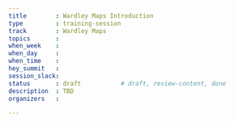 ```yaml
---
title        : Wardley Maps Introduction
type         : training-session
track        : Wardley Maps
topics       :
when_week    : 
when_day     : 
when_time    : 
hey_summit   :
session_slack:
status       : draft           # draft, review-content, done
description  : TBD
organizers   : 

---
```


<!--(add intro)

## WHY

(...)

## What

(...)

## Outcomes

(...)

## References

(...)


## Previous-->
